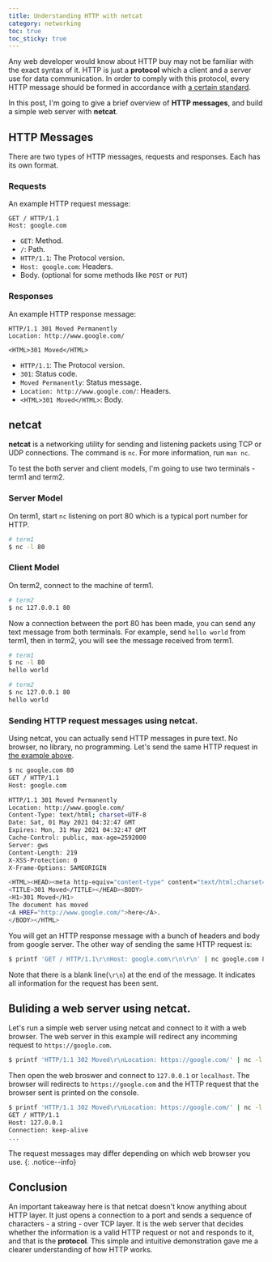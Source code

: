 ```yaml
---
title: Understanding HTTP with netcat
category: networking
toc: true
toc_sticky: true
---
```

Any web developer would know about HTTP buy may not be familiar with the exact syntax of it.
HTTP is just a **protocol** which a client and a server use for data communication.
In order to comply with this protocol, every HTTP message should be formed in accordance with [a certain standard](https://tools.ietf.org/html/rfc7230).

In this post, I'm going to give a brief overview of **HTTP messages**, and build a simple web server with **netcat**.

## HTTP Messages
There are two types of HTTP messages, requests and responses. Each has its own format.
### Requests
An example HTTP request message:
```
GET / HTTP/1.1
Host: google.com
```
* `GET`: Method.
* `/`: Path.
* `HTTP/1.1`: The Protocol version.
* `Host: google.com`: Headers.
* Body. (optional for some methods like `POST` or `PUT`)

### Responses
An example HTTP response message:
```
HTTP/1.1 301 Moved Permanently
Location: http://www.google.com/

<HTML>301 Moved</HTML>
```
* `HTTP/1.1`: The Protocol version.
* `301`: Status code.
* `Moved Permanently`: Status message.
* `Location: http://www.google.com/`: Headers.
* `<HTML>301 Moved</HTML>`: Body.

## netcat
**netcat** is a networking utility for sending and listening packets using TCP or UDP connections.
The command is `nc`. For more information, run `man nc`.

To test the both server and client models, I'm going to use two terminals - term1 and term2.
### Server Model
On term1, start `nc` listening on port 80 which is a typical port number for HTTP.
```sh
# term1
$ nc -l 80
```
### Client Model
On term2, connect to the machine of term1.
```sh
# term2
$ nc 127.0.0.1 80
```
Now a connection between the port 80 has been made, you can send any text message from both terminals.
For example, send `hello world` from term1, then in term2, you will see the message received from term1.
```sh
# term1
$ nc -l 80
hello world
```
```sh
# term2
$ nc 127.0.0.1 80
hello world
```
### Sending HTTP request messages using netcat.
Using netcat, you can actually send HTTP messages in pure text.
No browser, no library, no programming.
Let's send the same HTTP request in [the example above](#requests).
```sh
$ nc google.com 80
GET / HTTP/1.1
Host: google.com

HTTP/1.1 301 Moved Permanently
Location: http://www.google.com/
Content-Type: text/html; charset=UTF-8
Date: Sat, 01 May 2021 04:32:47 GMT
Expires: Mon, 31 May 2021 04:32:47 GMT
Cache-Control: public, max-age=2592000
Server: gws
Content-Length: 219
X-XSS-Protection: 0
X-Frame-Options: SAMEORIGIN

<HTML><HEAD><meta http-equiv="content-type" content="text/html;charset=utf-8">
<TITLE>301 Moved</TITLE></HEAD><BODY>
<H1>301 Moved</H1>
The document has moved
<A HREF="http://www.google.com/">here</A>.
</BODY></HTML>
```
You will get an HTTP response message with a bunch of headers and body from google server.
The other way of sending the same HTTP request is:
```sh
$ printf 'GET / HTTP/1.1\r\nHost: google.com\r\n\r\n' | nc google.com 80
```
Note that there is a blank line(`\r\n`) at the end of the message.
It indicates all information for the request has been sent.

## Buliding a web server using netcat.
Let's run a simple web server using netcat and connect to it with a web browser.
The web server in this example will redirect any incomming request to `https://google.com`.
```sh
$ printf 'HTTP/1.1 302 Moved\r\nLocation: https://google.com/' | nc -l 80
```
Then open the web broswer and connect to `127.0.0.1` or `localhost`.
The browser will redirects to `https://google.com` and the HTTP request that the browser sent is printed on the console.
```sh
$ printf 'HTTP/1.1 302 Moved\r\nLocation: https://google.com/' | nc -l 80
GET / HTTP/1.1
Host: 127.0.0.1
Connection: keep-alive
...
```
The request messages may differ depending on which web browser you use.
{: .notice--info}

## Conclusion
An important takeaway here is that netcat doesn't know anything about HTTP layer.
It just opens a connection to a port and sends a sequence of characters - a string - over TCP layer.
It is the web server that decides whether the information is a valid HTTP request or not and responds to it, and that is the **protocol**.
This simple and intuitive demonstration gave me a clearer understanding of how HTTP works.
